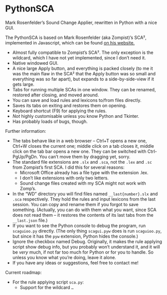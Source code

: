 ﻿# PythonSCA
Mark Rosenfelder’s Sound Change Applier, rewritten in Python with a nice GUI.

The PythonSCA is based on Mark Rosenfelder (aka Zompist)’s SCA², implemented in Javascript, which can be found [on his website.](http://zompist.com/sca2.html)

- Almost fully compatible to Zompist’s SCA². The only exception is the wildcard, which I have not yet implemented, since I don’t need it.
- Native windowed GUI.
- A nice large Apply button, and everything is packed closely (to me it was the main flaw in the SCA² that the Apply button was so small and everything was so far apart), but expands to a side-by-side-view if it gets large.
- Tabs for running multiple SCAs in one window. They can be renamed, restored after closing, and moved around.
- You can save and load rules and lexicons to/from files directly.
- Saves its tabs on exiting and restores them on opening.
- Keyboard shortcut (F9) for applying the rules.
- *Not* highly customisable unless you know Python and Tkinter.
- Has probably loads of bugs, though.

Further information:
- The tabs behave like in a web browser – Ctrl+T opens a new one, Ctrl+W closes the current one; middle click on a tab closes it, middle click on the tab bar opens a new one. They can be switched with Ctrl-PgUp/PgDn. You can’t move them by dragging yet, sorry.
- The standard file extensions are `.slx` and `.sca`, not the `.lex` and `.sc` from Zompist’s first SCA. I did this for several reasons:
  - Microsoft Office already has a file type with the extension .lex.
  - I don’t like extensions with only two letters.
  - Sound change files created with my SCA might not work with Zomp’s.
- In the “WD” directory you will find files named `__last{number}.slx` and `.sca` respectively. They hold the rules and input lexicons from the last session. You can copy and rename them if you forgot to save something. (Actually, you can do with them what you want, since SCA does not read them – it restores the contents of its last tabs from the `__last.json` file.)
- If you want to see the Python console to debug the program, run `scaguioo.py` directly. (The only thing `scagui.pyw` does is run `scaguioo.py`, but since it has the `pyw` extension, Python hides the console.)
- Ignore the checkbox named Debug. Originally, it makes the rule applying script show debug info, but you probably won’t understand it, and it will be *very* much, if not far too much for Python or for you to handle. So unless you know what you’re doing, leave it alone.
- If you have any ideas or suggestions, feel free to contact me!

Current roadmap:
- For the rule applying script `sca.py`:
  - Support for the wildcard `…`
